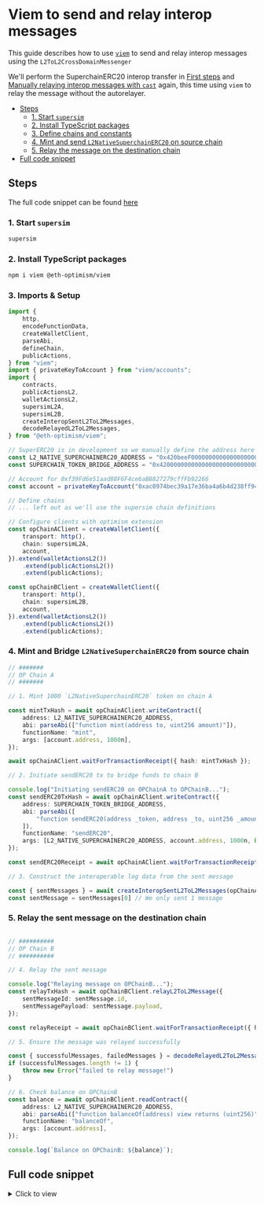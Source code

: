 <!-- omit in toc -->
# Viem to send and relay interop messages

This guide describes how to use [`viem`](https://viem.sh/) to send and relay interop messages using the `L2ToL2CrossDomainMessenger`

We'll perform the SuperchainERC20 interop transfer in [First steps](../../getting-started/first-steps.md#send-an-interoperable-superchainerc20-token-from-chain-901-to-902-l2-to-l2-message-passing) and [Manually relaying interop messages with `cast`](./manually-relaying-interop-messages-cast.md) again, this time using `viem` to relay the message without the autorelayer.

- [Steps](#steps)
  - [1. Start `supersim`](#1-start-supersim)
  - [2. Install TypeScript packages](#2-install-typescript-packages)
  - [3. Define chains and constants](#3-define-chains-and-constants)
  - [4. Mint and send `L2NativeSuperchainERC20` on source chain](#4-mint-and-send-l2nativesuperchainerc20-on-source-chain)
  - [5. Relay the message on the destination chain](#5-relay-the-message-on-the-destination-chain)
- [Full code snippet](#full-code-snippet)


## Steps

The full code snippet can be found [here](#full-code-snippet)

### 1. Start `supersim`

```sh
supersim
```

### 2. Install TypeScript packages
```sh
npm i viem @eth-optimism/viem
```

### 3. Imports & Setup
```ts
import {
	http,
	encodeFunctionData,
	createWalletClient,
	parseAbi,
	defineChain,
	publicActions,
} from "viem";
import { privateKeyToAccount } from "viem/accounts";
import {
    contracts,
	publicActionsL2,
	walletActionsL2,
    supersimL2A,
    supersimL2B,
    createInteropSentL2ToL2Messages,
    decodeRelayedL2ToL2Messages,
} from "@eth-optimism/viem";

// SuperERC20 is in development so we manually define the address here
const L2_NATIVE_SUPERCHAINERC20_ADDRESS = "0x420beeF000000000000000000000000000000001";
const SUPERCHAIN_TOKEN_BRIDGE_ADDRESS = "0x4200000000000000000000000000000000000028";

// Account for 0xf39Fd6e51aad88F6F4ce6aB8827279cffFb92266
const account = privateKeyToAccount("0xac0974bec39a17e36ba4a6b4d238ff944bacb478cbed5efcae784d7bf4f2ff80");

// Define chains
// ... left out as we'll use the supersim chain definitions

// Configure clients with optimism extension
const opChainAClient = createWalletClient({
	transport: http(),
	chain: supersimL2A,
	account,
}).extend(walletActionsL2())
	.extend(publicActionsL2())
	.extend(publicActions);

const opChainBClient = createWalletClient({
	transport: http(),
	chain: supersimL2B,
	account,
}).extend(walletActionsL2())
	.extend(publicActionsL2())
	.extend(publicActions);
```

### 4. Mint and Bridge `L2NativeSuperchainERC20` from source chain
```ts
// #######
// OP Chain A
// #######

// 1. Mint 1000 `L2NativeSuperchainERC20` token on chain A

const mintTxHash = await opChainAClient.writeContract({
	address: L2_NATIVE_SUPERCHAINERC20_ADDRESS,
	abi: parseAbi(["function mint(address to, uint256 amount)"]),
	functionName: "mint",
	args: [account.address, 1000n],
});

await opChainAClient.waitForTransactionReceipt({ hash: mintTxHash });

// 2. Initiate sendERC20 tx to bridge funds to chain B

console.log("Initiating sendERC20 on OPChainA to OPChainB...");
const sendERC20TxHash = await opChainAClient.writeContract({
	address: SUPERCHAIN_TOKEN_BRIDGE_ADDRESS,
	abi: parseAbi([
		"function sendERC20(address _token, address _to, uint256 _amount, uint256 _chainId)",
	]),
	functionName: "sendERC20",
	args: [L2_NATIVE_SUPERCHAINERC20_ADDRESS, account.address, 1000n, BigInt(supersimL2B.id)],
});

const sendERC20Receipt = await opChainAClient.waitForTransactionReceipt({ hash: sendERC20TxHash });

// 3. Construct the interoperable log data from the sent message

const { sentMessages } = await createInteropSentL2ToL2Messages(opChainAClient, { receipt: sendERC20Receipt })
const sentMessage = sentMessages[0] // We only sent 1 message
```

### 5. Relay the sent message on the destination chain
```ts

// ##########
// OP Chain B
// ##########

// 4. Relay the sent message

console.log("Relaying message on OPChainB...");
const relayTxHash = await opChainBClient.relayL2ToL2Message({
    sentMessageId: sentMessage.id,
    sentMessagePayload: sentMessage.payload,
});

const relayReceipt = await opChainBClient.waitForTransactionReceipt({ hash: relayTxHash });

// 5. Ensure the message was relayed successfully

const { successfulMessages, failedMessages } = decodeRelayedL2ToL2Messages({ receipt: relayReceipt });
if (successfulMessages.length != 1) {
    throw new Error("failed to relay message!")
}

// 6. Check balance on OPChainB
const balance = await opChainBClient.readContract({
	address: L2_NATIVE_SUPERCHAINERC20_ADDRESS,
	abi: parseAbi(["function balanceOf(address) view returns (uint256)"]),
	functionName: "balanceOf",
	args: [account.address],
});

console.log(`Balance on OPChainB: ${balance}`);
```


## Full code snippet

<details>
  <summary>Click to view</summary>

```ts
// Using viem to transfer L2NativeSuperchainERC20

import {
	http,
	encodeFunctionData,
	createWalletClient,
	parseAbi,
	defineChain,
	publicActions,
} from "viem";
import { privateKeyToAccount } from "viem/accounts";
import {
    contracts,
	publicActionsL2,
	walletActionsL2,
    supersimL2A,
    supersimL2B,
    createInteropSentL2ToL2Messages,
    decodeRelayedL2ToL2Messages,
} from "@eth-optimism/viem";

// SuperERC20 is in development so we manually define the address here
const L2_NATIVE_SUPERCHAINERC20_ADDRESS =
	"0x420beeF000000000000000000000000000000001";

// account for 0xf39Fd6e51aad88F6F4ce6aB8827279cffFb92266
const account = privateKeyToAccount("0xac0974bec39a17e36ba4a6b4d238ff944bacb478cbed5efcae784d7bf4f2ff80");

// Define chains
// ... left out as we'll use the supersim chain definitions

// Configure op clients
const opChainAClient = createWalletClient({
	transport: http(),
	chain: supersimL2A,
	account,
}).extend(walletActionsL2())
	.extend(publicActionsL2())
	.extend(publicActions);

const opChainBClient = createWalletClient({
	transport: http(),
	chain: supersimL2B,
	account,
}).extend(walletActionsL2())
	.extend(publicActionsL2())
	.extend(publicActions);

// #######
// OP Chain A
// #######

// 1. Mint 1000 `L2NativeSuperchainERC20` token

const mintTxHash = await opChainAClient.writeContract({
	address: L2_NATIVE_SUPERCHAINERC20_ADDRESS,
	abi: parseAbi(["function mint(address to, uint256 amount)"]),
	functionName: "mint",
	args: [account.address, 1000n],
});

await opChainAClient.waitForTransactionReceipt({ hash: mintTxHash });

// 2. Initiate sendERC20 tx to bridge funds to chain B

console.log("Initiating sendERC20 on OPChainA...");
const sendERC20TxHash = await opChainAClient.writeContract({
	address: SUPERCHAIN_TOKEN_BRIDGE_ADDRESS,
	abi: parseAbi([
		"function sendERC20(address _token, address _to, uint256 _amount, uint256 _chainId)",
	]),
	functionName: "sendERC20",
	args: [L2_NATIVE_SUPERCHAINERC20_ADDRESS, account.address, 1000n, BigInt(supersimL2B.id)],
});

const sendERC20Receipt = await opChainAClient.waitForTransactionReceipt({ hash: sendERC20TxHash });

// 3. Construct the interoperable log data from the sent message

const { sentMessages } = await createInteropSentL2ToL2Messages(opChainAClient, { receipt: sendERC20Receipt })
const sentMessage = sentMessages[0] // We only sent 1 message

// ##########
// OP Chain B
// ##########

// 4. Relay the sent message

console.log("Relaying message on OPChainB...");
const relayTxHash = await opChainBClient.relayL2ToL2Message({
    sentMessageId: sentMessage.id,
    sentMessagePayload: sentMessage.payload,
});

const relayReceipt = await opChainBClient.waitForTransactionReceipt({ hash: relayTxHash });

// 5. Ensure the message was relayed successfully

const { successfulMessages, failedMessages } = decodeRelayedL2ToL2Messages({ receipt: relayReceipt });
if (successfulMessages.length != 1) {
    throw new Error("failed to relay message!")
}

// 6. Check balance on OPChainB
const balance = await opChainBClient.readContract({
	address: L2_NATIVE_SUPERCHAINERC20_ADDRESS,
	abi: parseAbi(["function balanceOf(address) view returns (uint256)"]),
	functionName: "balanceOf",
	args: [account.address],
});

console.log(`Balance on OPChainB: ${balance}`);
```
